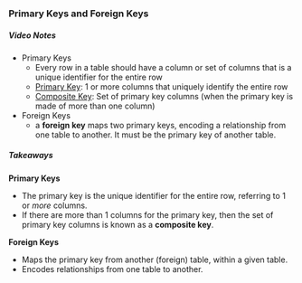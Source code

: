 ### Primary Keys and Foreign Keys

##### Video Notes
- Primary Keys
  - Every row in a table should have a column or set of columns that is a unique identifier for the entire row
  - <u>Primary Key</u>: 1 or more columns that uniquely identify the entire row
  - <u>Composite Key</u>: Set of primary key columns (when the primary key is made of more than one column)
- Foreign Keys
  - a **foreign key** maps two primary keys, encoding a relationship from one table to another. It must be the primary key of another table. 

##### Takeaways

**Primary Keys**
- The primary key is the unique identifier for the entire row, referring to 1 or *more* columns.
- If there are more than 1 columns for the primary key, then the set of primary key columns is known as a **composite key**.

**Foreign Keys**
- Maps the primary key from another (foreign) table, within a given table.
- Encodes relationships from one table to another.
